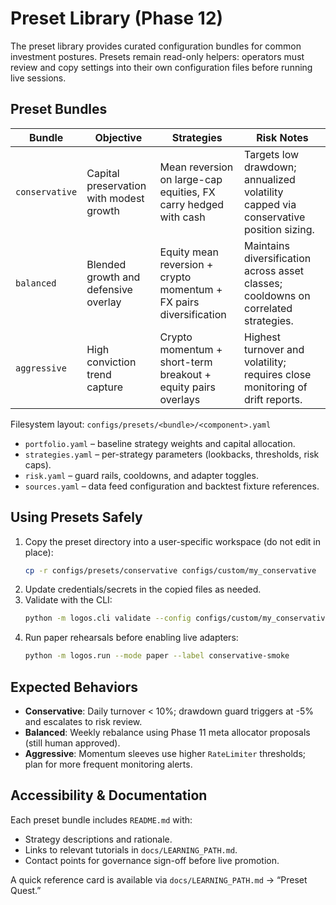 # Preset Library (Phase 12)

The preset library provides curated configuration bundles for common investment postures. Presets remain read-only helpers: operators must review and copy settings into their own configuration files before running live sessions.

## Preset Bundles

| Bundle | Objective | Strategies | Risk Notes |
| --- | --- | --- | --- |
| `conservative` | Capital preservation with modest growth | Mean reversion on large-cap equities, FX carry hedged with cash | Targets low drawdown; annualized volatility capped via conservative position sizing. |
| `balanced` | Blended growth and defensive overlay | Equity mean reversion + crypto momentum + FX pairs diversification | Maintains diversification across asset classes; cooldowns on correlated strategies. |
| `aggressive` | High conviction trend capture | Crypto momentum + short-term breakout + equity pairs overlays | Highest turnover and volatility; requires close monitoring of drift reports. |

Filesystem layout: `configs/presets/<bundle>/<component>.yaml`

- `portfolio.yaml` – baseline strategy weights and capital allocation.
- `strategies.yaml` – per-strategy parameters (lookbacks, thresholds, risk caps).
- `risk.yaml` – guard rails, cooldowns, and adapter toggles.
- `sources.yaml` – data feed configuration and backtest fixture references.

## Using Presets Safely

1. Copy the preset directory into a user-specific workspace (do not edit in place):
   ```bash
   cp -r configs/presets/conservative configs/custom/my_conservative
   ```
2. Update credentials/secrets in the copied files as needed.
3. Validate with the CLI:
   ```bash
   python -m logos.cli validate --config configs/custom/my_conservative/portfolio.yaml
   ```
4. Run paper rehearsals before enabling live adapters:
   ```bash
   python -m logos.run --mode paper --label conservative-smoke
   ```

## Expected Behaviors

- **Conservative**: Daily turnover < 10%; drawdown guard triggers at -5% and escalates to risk review.
- **Balanced**: Weekly rebalance using Phase 11 meta allocator proposals (still human approved).
- **Aggressive**: Momentum sleeves use higher `RateLimiter` thresholds; plan for more frequent monitoring alerts.

## Accessibility & Documentation

Each preset bundle includes `README.md` with:
- Strategy descriptions and rationale.
- Links to relevant tutorials in `docs/LEARNING_PATH.md`.
- Contact points for governance sign-off before live promotion.

A quick reference card is available via `docs/LEARNING_PATH.md` → “Preset Quest.”
